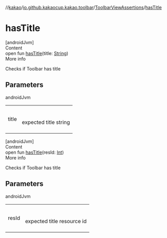 //[kakao](../../../index.md)/[io.github.kakaocup.kakao.toolbar](../index.md)/[ToolbarViewAssertions](index.md)/[hasTitle](has-title.md)



# hasTitle  
[androidJvm]  
Content  
open fun [hasTitle](has-title.md)(title: [String](https://kotlinlang.org/api/latest/jvm/stdlib/kotlin/-string/index.html))  
More info  


Checks if Toolbar has title



## Parameters  
  
androidJvm  
  
| | |
|---|---|
| <a name="io.github.kakaocup.kakao.toolbar/ToolbarViewAssertions/hasTitle/#kotlin.String/PointingToDeclaration/"></a>title| <a name="io.github.kakaocup.kakao.toolbar/ToolbarViewAssertions/hasTitle/#kotlin.String/PointingToDeclaration/"></a><br><br>expected title string<br><br>|
  
  


[androidJvm]  
Content  
open fun [hasTitle](has-title.md)(resId: [Int](https://kotlinlang.org/api/latest/jvm/stdlib/kotlin/-int/index.html))  
More info  


Checks if Toolbar has title



## Parameters  
  
androidJvm  
  
| | |
|---|---|
| <a name="io.github.kakaocup.kakao.toolbar/ToolbarViewAssertions/hasTitle/#kotlin.Int/PointingToDeclaration/"></a>resId| <a name="io.github.kakaocup.kakao.toolbar/ToolbarViewAssertions/hasTitle/#kotlin.Int/PointingToDeclaration/"></a><br><br>expected title resource id<br><br>|
  
  



